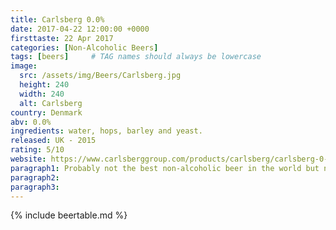 ```yaml
---
title: Carlsberg 0.0%
date: 2017-04-22 12:00:00 +0000
firsttaste: 22 Apr 2017
categories: [Non-Alcoholic Beers]
tags: [beers]     # TAG names should always be lowercase
image:
  src: /assets/img/Beers/Carlsberg.jpg
  height: 240
  width: 240
  alt: Carlsberg
country: Denmark
abv: 0.0%
ingredients: water, hops, barley and yeast.
released: UK - 2015
rating: 5/10
website: https://www.carlsberggroup.com/products/carlsberg/carlsberg-0-0-alcohol-free/
paragraph1: Probably not the best non-alcoholic beer in the world but nice enough to wash down an all you can eat buffet for my son's birthday!
paragraph2: 
paragraph3: 
---
```

{% include beertable.md %}
